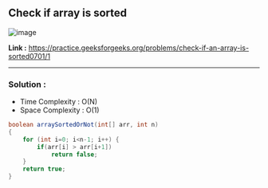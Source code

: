 ## Check if array is sorted 

![image](https://user-images.githubusercontent.com/23376002/224749730-d0157fb7-2224-4390-b42d-2cf824be3ddd.png)

**Link :** https://practice.geeksforgeeks.org/problems/check-if-an-array-is-sorted0701/1

------------------------------------------------------------------------------------------------------------------------------------------------------


### Solution : 

- Time Complexity : O(N)
- Space Complexity : O(1)


```java
boolean arraySortedOrNot(int[] arr, int n) 
{
    for (int i=0; i<n-1; i++) {
        if(arr[i] > arr[i+1])
            return false;
    }
    return true;
}

```

